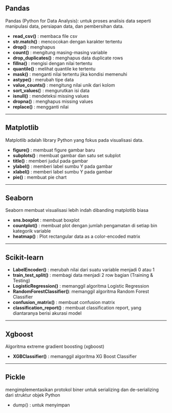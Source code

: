 ## Pandas
Pandas (Python for Data Analysis): untuk proses analisis data seperti manipulasi data, persiapan data, dan pembersihan data.

- **read_csv()**        : membaca file csv
- **str.match()**       : mencocokan dengan karakter tertentu
- **drop()**            : menghapus
- **count()**           : mengitung masing-masing variable
- **drop_duplicates()** : menghapus data duplicate rows
- **fillna()**          : mengisi dengan nilai tertentu
- **quantile()**        : melihat quantile ke tertentu
- **mask()**            : menganti nilai tertentu jika kondisi memenuhi
- **astype()**          : merubah tipe data
- **value_counts()**    : mengitung nilai unik dari kolom
- **sort_values(**)     : mengurutkan isi data
- **isnull()**          : mendeteksi missing values
- **dropna()**          : menghapus missing values
- **replace()**         : mengganti nilai

---
## Matplotlib
Matplotlib adalah library Python yang fokus pada visualisasi data.
- **figure()**          : membuat figure gambar baru
- **subplots()**        : membuat gambar dan satu set subplot
- **title()**           : memberi judul pada gambar
- **ylabel()**          : memberi label sumbu Y pada gambar
- **xlabel()**          : memberi label sumbu Y pada gambar
- **pie()**             : membuat pie chart
---
## Seaborn
Seaborn membuat visualisasi lebih indah dibanding matplotlib biasa
- **sns.boxplot**       : membuat boxplot
- **countplot()**       : membuat plot dengan jumlah pengamatan di setiap bin kategorik variable
- **heatmap()**         : Plot rectangular data as a color-encoded matrix
---
## Scikit-learn
- **LabelEncoder()**          : merubah nilai dari suatu variable menjadi 0 atau 1
- **train_test_split()**      : membagi data menjadi 2 row bagian (Training & Testing)
- **LogisticRegression()**    : memanggil algoritma Logistic Regression
- **RandomForestClassifier()**: memanggil algoritma Random Forest Classifier
- **confusion_matrix()**      : membuat confusion matrix
- **classification_report()** : membuat classification report, yang diantaranya berisi akurasi model
---
## Xgboost
Algoritma extreme gradient boosting (xgboost)
- **XGBClassifier()**        : memanggil algoritma XG Boost Classifier
---
## Pickle 
mengimplementasikan protokol biner untuk serializing dan de-serializing dari struktur objek Python
- dump()                     : untuk menyimpan
